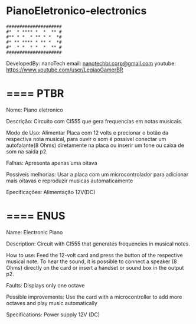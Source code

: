 # PianoEletronico-electronics
```
#####################
#*  * **** *  *  ** #
#** * *  * ** * *  *#
#* ** **** * ** *  *#
#*  * *  * *  *  ** #
#####################
```
DevelopedBy: nanoTech
email: nanotechbr.corp@gmail.com
youtube: https://www.youtube.com/user/LegiaoGamerBR

====
PTBR
====
Nome: Piano eletronico

Descrição: Circuito com CI555 que gera frequencias em notas musicais.

Modo de Uso: Alimentar Placa com 12 volts e precionar o botão da respectiva nota musical, para ouvir o som é possivel conectar um autofalante(8 Ohms) diretamente na placa ou inserir um fone ou caixa de som na saida p2.

Falhas: Apresenta apenas uma oitava

Possiveis melhorias: Usar a placa com um microcontrolador para adicionar mais oitavas e reproduzir musicas automaticamente

Epecificações: Alimentação 12V(DC)

====
ENUS
====
Name: Electronic Piano

Description: Circuit with CI555 that generates frequencies in musical notes.

How to use: Feed the 12-volt card and press the button of the respective musical note. To hear the sound, it is possible to connect a speaker (8 Ohms) directly on the card or insert a handset or sound box in the output p2.

Faults: Displays only one octave

Possible improvements: Use the card with a microcontroller to add more octaves and play music automatically

Specifications: Power supply 12V (DC)
